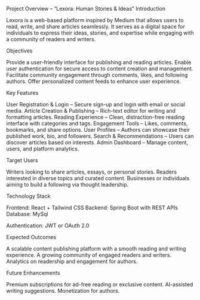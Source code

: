 Project Overview – “Lexora: Human Stories & Ideas”
Introduction

Lexora is a web-based platform inspired by Medium that allows users to read, write, and share articles seamlessly. It serves as a digital space for individuals to express their ideas, stories, and expertise while engaging with a community of readers and writers.

Objectives

Provide a user-friendly interface for publishing and reading articles.
Enable user authentication for secure access to content creation and management.
Facilitate community engagement through comments, likes, and following authors.
Offer personalized content feeds to enhance user experience.

Key Features

User Registration & Login – Secure sign-up and login with email or social media.
Article Creation & Publishing – Rich-text editor for writing and formatting articles.
Reading Experience – Clean, distraction-free reading interface with categories and tags.
Engagement Tools – Likes, comments, bookmarks, and share options.
User Profiles – Authors can showcase their published work, bio, and followers.
Search & Recommendations – Users can discover articles based on interests.
Admin Dashboard – Manage content, users, and platform analytics.

Target Users

Writers looking to share articles, essays, or personal stories.
Readers interested in diverse topics and curated content.
Businesses or individuals aiming to build a following via thought leadership.

Technology Stack

Frontend: React + Tailwind CSS
Backend: Spring Boot with REST APIs
Database: MySql

Authentication: JWT or OAuth 2.0


Expected Outcomes

A scalable content publishing platform with a smooth reading and writing experience.
A growing community of engaged readers and writers.
Analytics on readership and engagement for authors.

Future Enhancements

Premium subscriptions for ad-free reading or exclusive content.
AI-assisted writing suggestions.
Monetization for authors.
